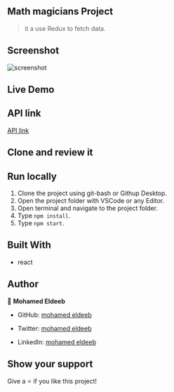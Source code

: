 ## Math magicians Project

> it a use Redux to fetch data.

## Screenshot

![screenshot](./img/sreenshot.png)

## Live Demo

## API link
[API link](https://us-central1-bookstore-api-e63c8.cloudfunctions.net/bookstoreApi/apps/HIfCVUlQOtaAt6fiFqBM/books/)

## Clone and review it

## Run locally

1. Clone the project using git-bash or Githup Desktop.
2. Open the project folder with VSCode or any Editor.
3. Open terminal and navigate to the project folder.
4. Type `npm install`.
5. Type `npm start`.

## Built With

- react

## Author

👤 **Mohamed Eldeeb**

- GitHub: [mohamed eldeeb](https://github.com/eng-mohamed-eldeeb)

- Twitter: [mohamed eldeeb](https://twitter.com/eldeeb_3o)

- LinkedIn: [mohamed eldeeb](https://www.linkedin.com/in/mohamed-eldeeb-a69022206/)

## Show your support

Give a ⭐ if you like this project!